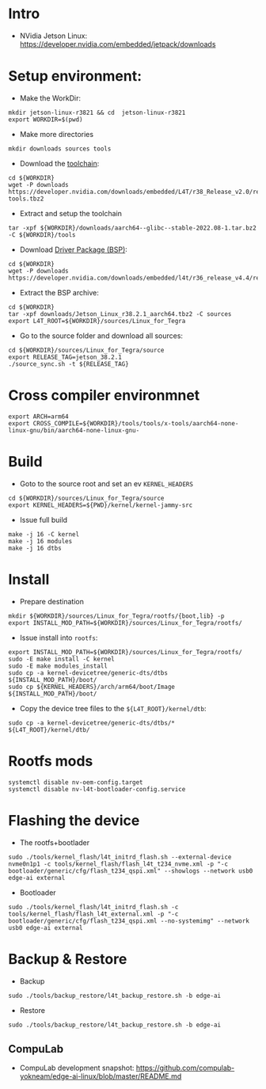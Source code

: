 # Intro

* NVidia Jetson Linux: https://developer.nvidia.com/embedded/jetpack/downloads

# Setup environment:
* Make the WorkDir:
```
mkdir jetson-linux-r3821 && cd  jetson-linux-r3821
export WORKDIR=$(pwd)
```
* Make more directories
```
mkdir downloads sources tools
```
* Download the [toolchain](https://developer.nvidia.com/downloads/embedded/L4T/r38_Release_v2.0/release/x-tools.tbz2):
```
cd ${WORKDIR}
wget -P downloads https://developer.nvidia.com/downloads/embedded/L4T/r38_Release_v2.0/release/x-tools.tbz2
```
* Extract and setup the toolchain
```
tar -xpf ${WORKDIR}/downloads/aarch64--glibc--stable-2022.08-1.tar.bz2 -C ${WORKDIR}/tools
```
* Download [Driver Package (BSP)](https://developer.nvidia.com/downloads/embedded/L4T/r38_Release_v2.1/release/Jetson_Linux_R38.2.1_aarch64.tbz2):
```
cd ${WORKDIR}
wget -P downloads https://developer.nvidia.com/downloads/embedded/l4t/r36_release_v4.4/release/Jetson_Linux_r38.2.1_aarch64.tbz2
```
* Extract the BSP archive:
```
cd ${WORKDIR}
tar -xpf downloads/Jetson_Linux_r38.2.1_aarch64.tbz2 -C sources
export L4T_ROOT=${WORKDIR}/sources/Linux_for_Tegra
```
* Go to the source folder and download all sources:
```
cd ${WORKDIR}/sources/Linux_for_Tegra/source
export RELEASE_TAG=jetson_38.2.1
./source_sync.sh -t ${RELEASE_TAG}
```
# Cross compiler environmnet
```
export ARCH=arm64
export CROSS_COMPILE=${WORKDIR}/tools/tools/x-tools/aarch64-none-linux-gnu/bin/aarch64-none-linux-gnu-
```
# Build
* Goto to the source root and set an ev `KERNEL_HEADERS`
```
cd ${WORKDIR}/sources/Linux_for_Tegra/source
export KERNEL_HEADERS=${PWD}/kernel/kernel-jammy-src
```

* Issue full build
```
make -j 16 -C kernel
make -j 16 modules
make -j 16 dtbs
```
# Install

* Prepare destination
```
mkdir ${WORKDIR}/sources/Linux_for_Tegra/rootfs/{boot,lib} -p
export INSTALL_MOD_PATH=${WORKDIR}/sources/Linux_for_Tegra/rootfs/
```

* Issue install into ``rootfs``:
```
export INSTALL_MOD_PATH=${WORKDIR}/sources/Linux_for_Tegra/rootfs/
sudo -E make install -C kernel
sudo -E make modules_install
sudo cp -a kernel-devicetree/generic-dts/dtbs ${INSTALL_MOD_PATH}/boot/
sudo cp ${KERNEL_HEADERS}/arch/arm64/boot/Image ${INSTALL_MOD_PATH}/boot/
```

* Copy the device tree files to the ``${L4T_ROOT}/kernel/dtb``:
```
sudo cp -a kernel-devicetree/generic-dts/dtbs/* ${L4T_ROOT}/kernel/dtb/
```

# Rootfs mods
```
systemctl disable nv-oem-config.target
systemctl disable nv-l4t-bootloader-config.service
```

# Flashing the device
* The rootfs+bootlader
```
sudo ./tools/kernel_flash/l4t_initrd_flash.sh --external-device nvme0n1p1 -c tools/kernel_flash/flash_l4t_t234_nvme.xml -p "-c bootloader/generic/cfg/flash_t234_qspi.xml" --showlogs --network usb0 edge-ai external
```
* Bootloader
```
sudo ./tools/kernel_flash/l4t_initrd_flash.sh -c tools/kernel_flash/flash_l4t_external.xml -p "-c bootloader/generic/cfg/flash_t234_qspi.xml --no-systemimg" --network usb0 edge-ai external
```

# Backup & Restore
* Backup
```
sudo ./tools/backup_restore/l4t_backup_restore.sh -b edge-ai
```
* Restore
```
sudo ./tools/backup_restore/l4t_backup_restore.sh -b edge-ai
```

## CompuLab
* CompuLab development snapshot: https://github.com/compulab-yokneam/edge-ai-linux/blob/master/README.md
